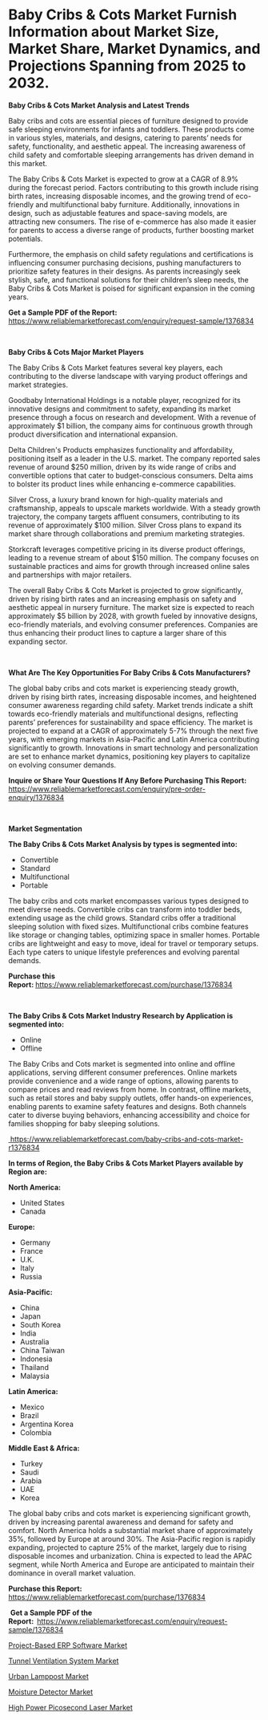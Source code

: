 <p><h1>Baby Cribs & Cots Market Furnish Information about Market Size, Market Share, Market Dynamics, and Projections Spanning from 2025 to 2032.</h1></p><p><strong>Baby Cribs & Cots Market Analysis and Latest Trends</strong></p>
<p><p>Baby cribs and cots are essential pieces of furniture designed to provide safe sleeping environments for infants and toddlers. These products come in various styles, materials, and designs, catering to parents’ needs for safety, functionality, and aesthetic appeal. The increasing awareness of child safety and comfortable sleeping arrangements has driven demand in this market.</p><p>The Baby Cribs & Cots Market is expected to grow at a CAGR of 8.9% during the forecast period. Factors contributing to this growth include rising birth rates, increasing disposable incomes, and the growing trend of eco-friendly and multifunctional baby furniture. Additionally, innovations in design, such as adjustable features and space-saving models, are attracting new consumers. The rise of e-commerce has also made it easier for parents to access a diverse range of products, further boosting market potentials. </p><p>Furthermore, the emphasis on child safety regulations and certifications is influencing consumer purchasing decisions, pushing manufacturers to prioritize safety features in their designs. As parents increasingly seek stylish, safe, and functional solutions for their children’s sleep needs, the Baby Cribs & Cots Market is poised for significant expansion in the coming years.</p></p>
<p><strong>Get a Sample PDF of the Report:&nbsp;</strong> <a href="https://www.reliablemarketforecast.com/enquiry/request-sample/1376834?utm_campaign=2011&utm_medium=2&utm_source=Github&utm_content=ia&utm_term=28032025&utm_id=baby-cribs-cots">https://www.reliablemarketforecast.com/enquiry/request-sample/1376834</a></p>
<p>&nbsp;</p>
<p><strong>Baby Cribs & Cots Major Market Players</strong></p>
<p><p>The Baby Cribs & Cots Market features several key players, each contributing to the diverse landscape with varying product offerings and market strategies. </p><p>Goodbaby International Holdings is a notable player, recognized for its innovative designs and commitment to safety, expanding its market presence through a focus on research and development. With a revenue of approximately $1 billion, the company aims for continuous growth through product diversification and international expansion.</p><p>Delta Children's Products emphasizes functionality and affordability, positioning itself as a leader in the U.S. market. The company reported sales revenue of around $250 million, driven by its wide range of cribs and convertible options that cater to budget-conscious consumers. Delta aims to bolster its product lines while enhancing e-commerce capabilities.</p><p>Silver Cross, a luxury brand known for high-quality materials and craftsmanship, appeals to upscale markets worldwide. With a steady growth trajectory, the company targets affluent consumers, contributing to its revenue of approximately $100 million. Silver Cross plans to expand its market share through collaborations and premium marketing strategies.</p><p>Storkcraft leverages competitive pricing in its diverse product offerings, leading to a revenue stream of about $150 million. The company focuses on sustainable practices and aims for growth through increased online sales and partnerships with major retailers.</p><p>The overall Baby Cribs & Cots Market is projected to grow significantly, driven by rising birth rates and an increasing emphasis on safety and aesthetic appeal in nursery furniture. The market size is expected to reach approximately $5 billion by 2028, with growth fueled by innovative designs, eco-friendly materials, and evolving consumer preferences. Companies are thus enhancing their product lines to capture a larger share of this expanding sector.</p></p>
<p>&nbsp;</p>
<p><strong>What Are The Key Opportunities For Baby Cribs & Cots Manufacturers?</strong></p>
<p><p>The global baby cribs and cots market is experiencing steady growth, driven by rising birth rates, increasing disposable incomes, and heightened consumer awareness regarding child safety. Market trends indicate a shift towards eco-friendly materials and multifunctional designs, reflecting parents’ preferences for sustainability and space efficiency. The market is projected to expand at a CAGR of approximately 5-7% through the next five years, with emerging markets in Asia-Pacific and Latin America contributing significantly to growth. Innovations in smart technology and personalization are set to enhance market dynamics, positioning key players to capitalize on evolving consumer demands.</p></p>
<p><strong>Inquire or Share Your Questions If Any Before Purchasing This Report:</strong> <a href="https://www.reliablemarketforecast.com/enquiry/pre-order-enquiry/1376834?utm_campaign=2011&utm_medium=2&utm_source=Github&utm_content=ia&utm_term=28032025&utm_id=baby-cribs-cots">https://www.reliablemarketforecast.com/enquiry/pre-order-enquiry/1376834</a></p>
<p>&nbsp;</p>
<p><strong>Market Segmentation</strong></p>
<p><strong>The Baby Cribs & Cots Market Analysis by types is segmented into:</strong></p>
<p><ul><li>Convertible</li><li>Standard</li><li>Multifunctional</li><li>Portable</li></ul></p>
<p><p>The baby cribs and cots market encompasses various types designed to meet diverse needs. Convertible cribs can transform into toddler beds, extending usage as the child grows. Standard cribs offer a traditional sleeping solution with fixed sizes. Multifunctional cribs combine features like storage or changing tables, optimizing space in smaller homes. Portable cribs are lightweight and easy to move, ideal for travel or temporary setups. Each type caters to unique lifestyle preferences and evolving parental demands.</p></p>
<p><strong>Purchase this Report:&nbsp;</strong><a href="https://www.reliablemarketforecast.com/purchase/1376834?utm_campaign=2011&utm_medium=2&utm_source=Github&utm_content=ia&utm_term=28032025&utm_id=baby-cribs-cots">https://www.reliablemarketforecast.com/purchase/1376834</a></p>
<p>&nbsp;</p>
<p><strong>The Baby Cribs & Cots Market Industry Research by Application is segmented into:</strong></p>
<p><ul><li>Online</li><li>Offline</li></ul></p>
<p><p>The Baby Cribs and Cots market is segmented into online and offline applications, serving different consumer preferences. Online markets provide convenience and a wide range of options, allowing parents to compare prices and read reviews from home. In contrast, offline markets, such as retail stores and baby supply outlets, offer hands-on experiences, enabling parents to examine safety features and designs. Both channels cater to diverse buying behaviors, enhancing accessibility and choice for families shopping for baby sleeping solutions.</p></p>
<p><a href="https://www.reliablemarketforecast.com/baby-cribs-and-cots-market-r1376834?utm_campaign=2011&utm_medium=2&utm_source=Github&utm_content=ia&utm_term=28032025&utm_id=baby-cribs-cots">&nbsp;https://www.reliablemarketforecast.com/baby-cribs-and-cots-market-r1376834</a></p>
<p><strong>In terms of Region, the Baby Cribs & Cots Market Players available by Region are:</strong></p>
<p>
    <p> <strong> North America: </strong>
        <ul>
            <li>United States</li>
            <li>Canada</li>
        </ul>
        </p> 
    <p> <strong> Europe: </strong>
        <ul>
            <li>Germany</li>
            <li>France</li>
            <li>U.K.</li>
            <li>Italy</li>
            <li>Russia</li>
        </ul>
        </p> 
    <p> <strong> Asia-Pacific: </strong>
        <ul>
            <li>China</li>
            <li>Japan</li>
            <li>South Korea</li>
            <li>India</li>
            <li>Australia</li>
            <li>China Taiwan</li>
            <li>Indonesia</li>
            <li>Thailand</li>
            <li>Malaysia</li>
        </ul>
        </p> 
    <p> <strong> Latin America: </strong>
        <ul>
            <li>Mexico</li>
            <li>Brazil</li>
            <li>Argentina Korea</li>
            <li>Colombia</li>
        </ul>
        </p> 
    <p> <strong> Middle East & Africa: </strong>
        <ul>
            <li>Turkey</li>
            <li>Saudi</li>
            <li>Arabia</li>
            <li>UAE</li>
            <li>Korea</li>
        </ul>
    </p>
    </p>
<p><p>The global baby cribs and cots market is experiencing significant growth, driven by increasing parental awareness and demand for safety and comfort. North America holds a substantial market share of approximately 35%, followed by Europe at around 30%. The Asia-Pacific region is rapidly expanding, projected to capture 25% of the market, largely due to rising disposable incomes and urbanization. China is expected to lead the APAC segment, while North America and Europe are anticipated to maintain their dominance in overall market valuation.</p></p>
<p><strong>Purchase this Report: </strong><a href="https://www.reliablemarketforecast.com/purchase/1376834?utm_campaign=2011&utm_medium=2&utm_source=Github&utm_content=ia&utm_term=28032025&utm_id=baby-cribs-cots">https://www.reliablemarketforecast.com/purchase/1376834</a></p>
<p>&nbsp;<strong>Get a Sample PDF of the Report:&nbsp;&nbsp;</strong><a href="https://www.reliablemarketforecast.com/enquiry/request-sample/1376834?utm_campaign=2011&utm_medium=2&utm_source=Github&utm_content=ia&utm_term=28032025&utm_id=baby-cribs-cots">https://www.reliablemarketforecast.com/enquiry/request-sample/1376834</a></p>
<p><strong></strong></p>
<p><p><a href="https://github.com/yosenadhler/Market-Research-Report-List-1/blob/main/project-based-erp-software-market.md?utm_campaign=2011&utm_medium=2&utm_source=Github&utm_content=ia&utm_term=28032025&utm_id=baby-cribs-cots">Project-Based ERP Software Market</a></p><p><a href="https://www.linkedin.com/pulse/market-trends-tunnel-ventilation-system-industry-size-share-tupqe?utm_campaign=2011&utm_medium=2&utm_source=Github&utm_content=ia&utm_term=28032025&utm_id=baby-cribs-cots">Tunnel Ventilation System Market</a></p><p><a href="https://github.com/artussavasrv/Market-Research-Report-List-1/blob/main/urban-lamppost-market.md?utm_campaign=2011&utm_medium=2&utm_source=Github&utm_content=ia&utm_term=28032025&utm_id=baby-cribs-cots">Urban Lamppost Market</a></p><p><a href="https://www.linkedin.com/pulse/value-segment-market-share-analysis-moisture-detector-forecast-kldzf?utm_campaign=2011&utm_medium=2&utm_source=Github&utm_content=ia&utm_term=28032025&utm_id=baby-cribs-cots">Moisture Detector Market</a></p><p><a href="https://www.linkedin.com/pulse/comprehensive-analysis-high-power-picosecond-laser-market-357me?utm_campaign=2011&utm_medium=2&utm_source=Github&utm_content=ia&utm_term=28032025&utm_id=baby-cribs-cots">High Power Picosecond Laser Market</a></p></p>